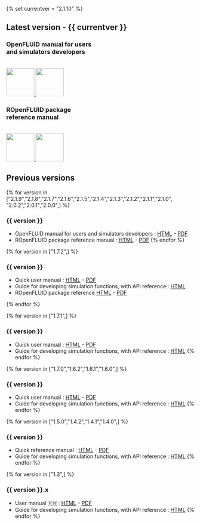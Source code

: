 {% set currentver = "2.1.10" %}

## Latest version - {{ currentver }}
<div class="docs-main">
  <div class="doc-format">
    <h3>OpenFLUID manual for users<br/>and simulators developers</h3>
    <br/>
     <a href="http://www.openfluid-project.org/resources/docs/manuals/en/openfluid/{{ currentver }}/main/html/index.html" target="_blank">
      <img src="../html.svg" width="75px" />
     </a>
     <a href="http://www.openfluid-project.org/resources/docs/manuals/en/openfluid/{{ currentver }}/main/openfluid_manual_{{ currentver }}.pdf" target="_blank">
       <img src="../pdf.svg" width="75px" />
    </a>
  </div>
  <div class="doc-format">
    <h3>ROpenFLUID package<br/>reference manual</h3>
    <br/>
    <a href="http://www.openfluid-project.org/resources/docs/manuals/en/openfluid/{{ currentver }}/main/html/index.html" target="_blank">
      <img src="../html.svg" width="75px" />
    </a>
    <a href="http://www.openfluid-project.org/resources/docs/manuals/en/openfluid/{{ currentver }}/ROpenFLUID/ROpenFLUID-manual.pdf" target="_blank">
      <img src="../pdf.svg" width="75px" />
    </a>
  </div>
</div>



## Previous versions

{% for version in ["2.1.9","2.1.8","2.1.7","2.1.6","2.1.5","2.1.4","2.1.3","2.1.2","2.1.1","2.1.0",
                   "2.0.2","2.0.1","2.0.0",] %}
### {{ version }}

* OpenFLUID manual for users and simulators developers : <a href="http://www.openfluid-project.org/resources/docs/manuals/en/openfluid/{{ version }}/main/html/index.html" target="_blank">HTML</a> - 
  <a href="http://www.openfluid-project.org/resources/docs/manuals/en/openfluid/{{ version }}/main/openfluid_manual_{{ version }}.pdf" target="_blank">PDF</a>
* ROpenFLUID package reference manual : <a href="http://www.openfluid-project.org/resources/docs/manuals/en/openfluid/{{ version }}/ROpenFLUID/html/index.html" target="_blank">HTML</a> -
  <a href="http://www.openfluid-project.org/resources/docs/manuals/en/openfluid/{{ version }}/ROpenFLUID/ROpenFLUID-manual.pdf" target="_blank">PDF</a>
{% endfor %}

{% for version in ["1.7.2",] %}
### {{ version }}

* Quick user manual : <a href="http://www.openfluid-project.org/resources/docs/manuals/en/openfluid/{{ version }}/quickuser/html/index.html" target="_blank">HTML</a> - 
  <a href="http://www.openfluid-project.org/resources/docs/manuals/en/openfluid/{{ version }}/quickuser/openfluid_quickuser_en.pdf" target="_blank">PDF</a>
* Guide for developing simulation functions, with API reference : <a href="http://www.openfluid-project.org/resources/docs/manuals/en/openfluid/{{ version }}/api/index.html" target="_blank">HTML</a>
* ROpenFLUID package reference <a href="http://www.openfluid-project.org/resources/docs/manuals/en/openfluid/{{ version }}/ROpenFLUID/html/index.html" target="_blank">HTML</a> - 
  <a href="http://www.openfluid-project.org/resources/docs/manuals/en/openfluid/{{ version }}/ROpenFLUID/ROpenFLUID-manual.pdf" target="_blank">PDF</a>

{% endfor %}

{% for version in ["1.7.1",] %}
### {{ version }}

* Quick user manual : <a href="http://www.openfluid-project.org/resources/docs/manuals/en/openfluid/{{ version }}/quickuser/html/index.html" target="_blank">HTML</a> - 
  <a href="http://www.openfluid-project.org/resources/docs/manuals/en/openfluid/{{ version }}/quickuser/openfluid_quickuser_en.pdf" target="_blank">PDF</a>
* Guide for developing simulation functions, with API reference : <a href="http://www.openfluid-project.org/resources/docs/manuals/en/openfluid/{{ version }}/api/index.html" target="_blank">HTML</a>
{% endfor %}

{% for version in ["1.7.0","1.6.2","1.6.1","1.6.0",] %}
### {{ version }}

* Quick user manual : <a href="http://www.openfluid-project.org/resources/docs/manuals/en/openfluid/{{ version }}/quickuser/html/index.html" target="_blank">HTML</a> - 
  <a href="http://www.openfluid-project.org/resources/docs/manuals/en/openfluid/{{ version }}/quickuser/openfluid_quickuser_en.pdf" target="_blank">PDF</a>
* Guide for developing simulation functions, with API reference : <a href="http://www.openfluid-project.org/resources/docs/manuals/en/openfluid/{{ version }}/sdk/index.html" target="_blank">HTML</a>
{% endfor %}

{% for version in ["1.5.0","1.4.2","1.4.1","1.4.0",] %}
### {{ version }}

* Quick reference manual : <a href="http://www.openfluid-project.org/resources/docs/manuals/en/engine/{{ version }}/quickref/html/index.html" target="_blank">HTML</a> - 
  <a href="http://www.openfluid-project.org/resources/docs/manuals/en/engine/{{ version }}/quickref/openfluid-engine_quickref_en.pdf" target="_blank">PDF</a>
* Guide for developing simulation functions, with API reference : <a href="http://www.openfluid-project.org/resources/docs/manuals/en/engine/{{ version }}/sdk/index.html" target="_blank">HTML </a>
{% endfor %}

{% for version in ["1.3",] %}
### {{ version }}.x
* User manual 🇫🇷 : <a href="http://www.openfluid-project.org/resources/docs/manuals/fr/engine/{{ version }}/user/index.html" target="_blank">HTML</a> - 
  <a href="http://www.openfluid-project.org/resources/docs/manuals/fr/engine/{{ version }}/OpenFLUID-Engine_User.pdf" target="_blank">PDF</a>
* Guide for developing simulation functions, with API reference : <a href="http://www.openfluid-project.org/resources/docs/manuals/en/engine/{{ version }}/sdk/index.html" target="_blank">HTML</a>
{% endfor %}